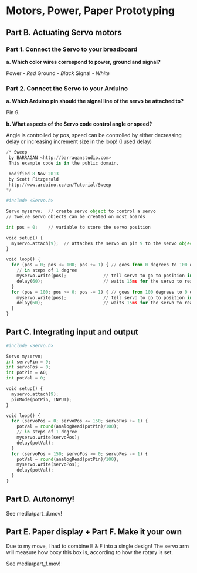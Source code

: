 
# Motors, Power, Paper Prototyping

## Part B. Actuating Servo motors

### Part 1. Connect the Servo to your breadboard

**a. Which color wires correspond to power, ground and signal?**

Power - *Red*
Ground - *Black*
Signal - *White*

### Part 2. Connect the Servo to your Arduino

**a. Which Arduino pin should the signal line of the servo be attached to?**

Pin 9.

**b. What aspects of the Servo code control angle or speed?**

Angle is controlled by pos, speed can be controlled by either decreasing delay or increasing increment size in the loop! (I used delay)

```python
/* Sweep
 by BARRAGAN <http://barraganstudio.com>
 This example code is in the public domain.

 modified 8 Nov 2013
 by Scott Fitzgerald
 http://www.arduino.cc/en/Tutorial/Sweep
*/

#include <Servo.h>

Servo myservo;  // create servo object to control a servo
// twelve servo objects can be created on most boards

int pos = 0;    // variable to store the servo position

void setup() {
  myservo.attach(9);  // attaches the servo on pin 9 to the servo object
}

void loop() {
  for (pos = 0; pos <= 100; pos += 1) { // goes from 0 degrees to 100 degrees
    // in steps of 1 degree
    myservo.write(pos);              // tell servo to go to position in variable 'pos'
    delay(60);                       // waits 15ms for the servo to reach the position
  }
  for (pos = 100; pos >= 0; pos -= 1) { // goes from 100 degrees to 0 degrees
    myservo.write(pos);              // tell servo to go to position in variable 'pos'
    delay(60);                       // waits 15ms for the servo to reach the position
  }
}
```

## Part C. Integrating input and output

```python
#include <Servo.h>

Servo myservo;
int servoPin = 9;
int servoPos = 0;
int potPin = A0;
int potVal = 0;

void setup() {
  myservo.attach(9); 
  pinMode(potPin, INPUT);
}

void loop() {
  for (servoPos = 0; servoPos <= 150; servoPos += 1) {
    potVal = round(analogRead(potPin)/100);
    // in steps of 1 degree
    myservo.write(servoPos);
    delay(potVal);
  }
  for (servoPos = 150; servoPos >= 0; servoPos -= 1) {
    potVal = round(analogRead(potPin)/100);
    myservo.write(servoPos);
    delay(potVal);
  }
}

```

## Part D. Autonomy!
See media/part_d.mov!

## Part E. Paper display + Part F. Make it your own
Due to my move, I had to combine E & F into a single design! The servo arm will measure how boxy this box is, according to how the rotary is set.

See media/part_f.mov!
